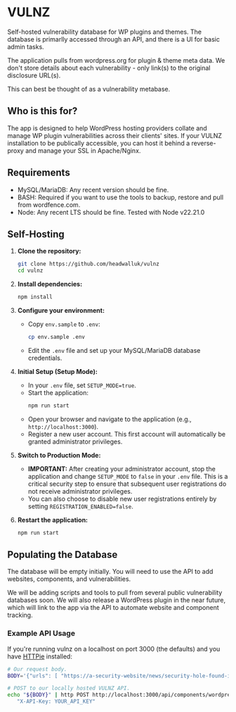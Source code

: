 # VULNZ

Self-hosted vulnerability database for WP plugins and themes. The database is primarlly accessed through an API, and there is a UI for basic admin tasks.

The application pulls from wordpress.org for plugin & theme meta data. We don't store details about each vulnerability - only link(s) to the original disclosure URL(s).

This can best be thought of as a vulnerability metabase.

## Who is this for?

The app is designed to help WordPress hosting providers collate and manage WP plugin vulnerabilities across their clients' sites. If your VULNZ installation to be publically accessible, you can host it behind a reverse-proxy and manage your SSL in Apache/Nginx.

## Requirements

- MySQL/MariaDB: Any recent version should be fine.
- BASH: Required if you want to use the tools to backup, restore and pull from wordfence.com.
- Node: Any recent LTS should be fine. Tested with Node v22.21.0

## Self-Hosting

1.  **Clone the repository:**

    ```bash
    git clone https://github.com/headwalluk/vulnz
    cd vulnz
    ```

2.  **Install dependencies:**

    ```bash
    npm install
    ```

3.  **Configure your environment:**
    - Copy `env.sample` to `.env`:
      ```bash
      cp env.sample .env
      ```
    - Edit the `.env` file and set up your MySQL/MariaDB database credentials.

4.  **Initial Setup (Setup Mode):**
    - In your `.env` file, set `SETUP_MODE=true`.
    - Start the application:
      ```bash
      npm run start
      ```
    - Open your browser and navigate to the application (e.g., `http://localhost:3000`).
    - Register a new user account. This first account will automatically be granted administrator privileges.

5.  **Switch to Production Mode:**
    - **IMPORTANT:** After creating your administrator account, stop the application and change `SETUP_MODE` to `false` in your `.env` file. This is a critical security step to ensure that subsequent user registrations do not receive administrator privileges.
    - You can also choose to disable new user registrations entirely by setting `REGISTRATION_ENABLED=false`.

6.  **Restart the application:**
    ```bash
    npm run start
    ```

## Populating the Database

The database will be empty initially. You will need to use the API to add websites, components, and vulnerabilities.

We will be adding scripts and tools to pull from several public vulnerability databases soon. We will also release a WordPress plugin in the near future, which will link to the app via the API to automate website and component tracking.

### Example API Usage

If you're running vulnz on a localhost on port 3000 (the defaults) and you have [HTTPie](https://httpie.io/) installed:

```bash
# Our request body.
BODY='{"urls": [ "https://a-security-website/news/security-hole-found-in-woo-1-2-3/" ] }'

# POST to our locally hosted VULNZ API.
echo "${BODY}" | http POST http://localhost:3000/api/components/wordpress-plugin/woocommerce/1.2.3 \
   "X-API-Key: YOUR_API_KEY"
```
